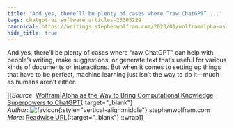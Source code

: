 ```yaml
---
title: "And yes, there’ll be plenty of cases where “raw ChatGPT” ..."
tags: chatgpt ai software articles-23303229
canonical: https://writings.stephenwolfram.com/2023/01/wolframalpha-as-the-way-to-bring-computational-knowledge-superpowers-to-chatgpt/
hide_title: true
---
```


And yes, there’ll be plenty of cases where “raw ChatGPT” can help with people’s writing, make suggestions, or generate text that’s useful for various kinds of documents or interactions. But when it comes to setting up things that have to be perfect, machine learning just isn’t the way to do it—much as humans aren’t either.


[[_Source_: [Wolfram|Alpha as the Way to Bring Computational Knowledge Superpowers to ChatGPT](https://writings.stephenwolfram.com/2023/01/wolframalpha-as-the-way-to-bring-computational-knowledge-superpowers-to-chatgpt/){:target="_blank"}<br>
_Author_: ![favicon](https://s2.googleusercontent.com/s2/favicons?domain=writings.stephenwolfram.com){:style="vertical-align:middle"} stephenwolfram.com<br>
_More_: [Readwise URL](https://readwise.io/open/456895739){:target="_blank"}
::wrap]]